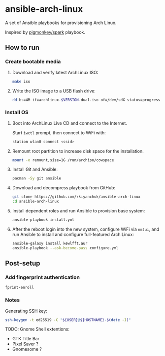 # ansible-arch-linux

A set of Ansible playbooks for provisioning Arch Linux.

Inspired by [pigmonkey/spark](https://github.com/pigmonkey/spark) playbook.

## How to run

### Create bootable media

1. Download and verify latest ArchLinux ISO:

    ```sh
    make iso
    ```

2. Write the ISO image to a USB flash drive:

    ```sh
    dd bs=4M if=archlinux-$VERSION-dual.iso of=/dev/sdX status=progress && sync
    ```

### Install OS

1. Boot into ArchLinux Live CD and connect to the Internet.

   Start `iwctl` prompt, then connect to WiFi with:

   ```sh
   station wlan0 connect <ssid>
   ```

2. Remount root partition to increase disk space for the installation.

    ```sh
    mount -o remount,size=1G /run/archiso/cowspace
    ```

3. Install Git and Ansible:

    ```sh
    pacman -Sy git ansible
    ```

4. Download and decompress playbook from GitHub:

    ```sh
    git clone https://github.com/rkiyanchuk/ansible-arch-linux
    cd ansible-arch-linux
    ```

5. Install dependent roles and run Ansible to provision base system:

    ```sh
    ansible-playbook install.yml
    ```

6. After the reboot login into the new system, configure WiFi via `nmtui`,
   and run Ansible to install and configure full-featured Arch Linux:

    ```sh
    ansible-galaxy install kewlfft.aur
    ansible-playbook --ask-become-pass configure.yml
    ```

## Post-setup

### Add fingerprint authentication

```sh
fprint-enroll
```

### Notes

Generating SSH key:

```sh
ssh-keygen -t ed25519 -C "${USER}@${HOSTNAME}-$(date -I)"
```

TODO: Gnome Shell extentions:

- GTK Title Bar
- Pixel Saver ?
- Gnomesome ?
